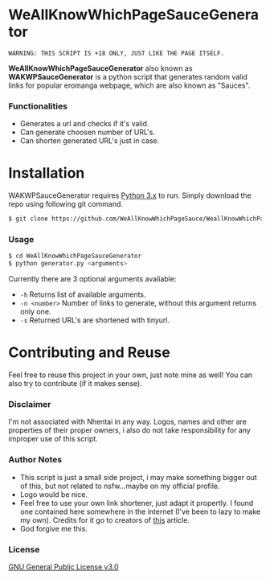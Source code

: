 # WeAllKnowWhichPageSauceGenerator
```
WARNING: THIS SCRIPT IS +18 ONLY, JUST LIKE THE PAGE ITSELF.
```
**WeAllKnowWhichPageSauceGenerator** also known as **WAKWPSauceGenerator** is a python script that generates random valid links for popular eromanga webpage, which are also known as "Sauces".

### Functionalities
  - Generates a url and checks if it's valid.
  - Can generate choosen number of URL's.
  - Can shorten generated URL's just in case.
# Installation
WAKWPSauceGenerator requires [Python 3.x](https://www.python.org/downloads/) to run. Simply download the repo using following git command.
```sh
$ git clone https://github.com/WeAllKnowWhichPageSauce/WeallKnowWhichPageSauceGenerator
```
### Usage
```sh
$ cd WeAllKnowWhichPageSauceGenerator
$ python generator.py <arguments>
```
Currently there are 3 optional arguments avaliable:
 - `-h`  Returns list of available arguments.
 - `-n <number>` Number of links to generate, without this argument returns only one.
 - `-s` Returned URL's are shortened with tinyurl.
 
# Contributing and Reuse
Feel free to reuse this project in your own, just note mine as well! You can also try to contribute (if it makes sense).
### Disclaimer
I'm not associated with Nhentai in any way. Logos, names and other are properties of their proper owners, i also do not take responsibility for any improper use of this script.
### Author Notes
 - This script is just a small side project, i may make something bigger out of this, but not related to nsfw...maybe on my official profile.
 - Logo would be nice.
 - Feel free to use your own link shortener, just adapt it propertly. I found one contained here somewhere in the internet (I've been to lazy to make my own). Credits for it go to creators of  [this](https://pythontips.com/2013/08/03/a-url-shortener-in-python/) article.
 - God forgive me this.
### License
[GNU General Public License v3.0](https://github.com/WeAllKnowWhichPageSauce/WeallKnowWhichPageSauceGenerator/blob/master/LICENSE)
